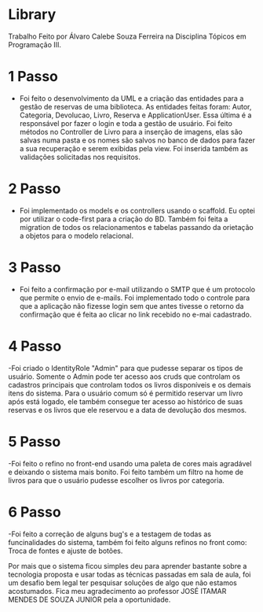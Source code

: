 # Library

Trabalho Feito por Álvaro Calebe Souza Ferreira na Disciplina Tópicos em Programação III.

# 1 Passo
- Foi feito o desenvolvimento da UML e a criação das entidades para a gestão de reservas de uma biblioteca. As entidades feitas foram: Autor, Categoria, Devolucao, Livro, Reserva e ApplicationUser. Essa última é a responsável por fazer o login e toda a gestão de usuário. Foi feito métodos no Controller de Livro para a inserção de imagens, elas são salvas numa pasta e os nomes são salvos no banco de dados para fazer a sua recuperação e serem exibidas pela view. Foi inserida também as validações solicitadas nos requisitos.

# 2 Passo
- Foi implementado os models e os controllers usando o scaffold. Eu optei por utilizar o code-first para a criação do BD. Também foi feita a migration de todos os relacionamentos e tabelas passando da orietação a objetos para o modelo relacional.

# 3 Passo  
- Foi feito a confirmação por e-mail utilizando o SMTP que é um protocolo que permite o envio de e-mails. Foi implementado todo o controle para que a aplicação não fizesse login sem que antes tivesse o retorno da confirmação que é feita ao clicar no link recebido no e-mai cadastrado.

# 4 Passo 
-Foi criado o IdentityRole "Admin" para que pudesse separar os tipos de usuário. Somente o Admin pode ter acesso aos cruds que controlam os cadastros principais que controlam todos os livros disponíveis e os demais itens do sistema. Para o usuário comum só é permitido reservar um livro após está logado, ele também consegue ter acesso ao histórico de suas reservas e os livros que ele reservou e a data de devolução dos mesmos. 

# 5 Passo 
-Foi feito o refino no front-end usando uma paleta de cores mais agradável e deixando o sistema mais bonito. Foi feito também um filtro na home de livros para que o usuário pudesse escolher os livros por categoria.

# 6 Passo
-Foi feito a correção de alguns bug's e a testagem de todas as funcinalidades do sistema, também foi feito alguns refinos no front como: Troca de fontes e ajuste de botões. 

Por mais que o sistema ficou simples deu para aprender bastante sobre a tecnologia proposta e usar todas as técnicas passadas em sala de aula, foi um desafio bem legal ter pesquisar soluções de algo que não estamos acostumados. Fica meu agradecimento ao professor JOSÉ ITAMAR MENDES DE SOUZA JUNIOR pela a oportunidade. 

